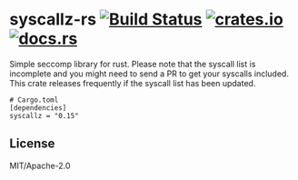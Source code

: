 # syscallz-rs [![Build Status][travis-img]][travis] [![crates.io][crates-img]][crates] [![docs.rs][docs-img]][docs]

[travis-img]:   https://travis-ci.org/kpcyrd/syscallz-rs.svg?branch=main
[travis]:       https://travis-ci.org/kpcyrd/syscallz-rs
[crates-img]:   https://img.shields.io/crates/v/syscallz.svg
[crates]:       https://crates.io/crates/syscallz
[docs-img]:     https://docs.rs/syscallz/badge.svg
[docs]:         https://docs.rs/syscallz

Simple seccomp library for rust. Please note that the syscall list is
incomplete and you might need to send a PR to get your syscalls included. This
crate releases frequently if the syscall list has been updated.

```
# Cargo.toml
[dependencies]
syscallz = "0.15"
```

## License

MIT/Apache-2.0
